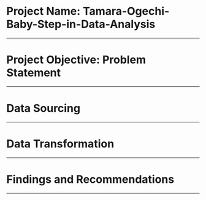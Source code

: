 # Project Name: Tamara-Ogechi-Baby-Step-in-Data-Analysis

----
# Project Objective: Problem Statement



----
# Data Sourcing 



----
# Data Transformation


-----
# Findings and Recommendations


-----
